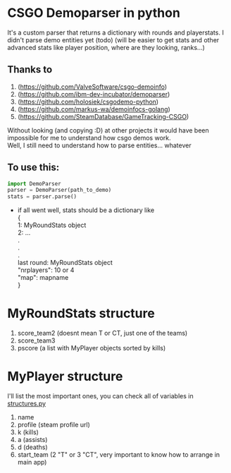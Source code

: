 # CSGO Demoparser in python

It's a custom parser that returns a dictionary with rounds and playerstats.
I didn't parse demo entities yet (todo) (will be easier to get stats and other advanced stats
like player position, where are they looking, ranks...)

## Thanks to
1. (https://github.com/ValveSoftware/csgo-demoinfo)
2. (https://github.com/ibm-dev-incubator/demoparser)
3. (https://github.com/holosiek/csgodemo-python)
4. (https://github.com/markus-wa/demoinfocs-golang)
5. (https://github.com/SteamDatabase/GameTracking-CSGO)  
  
Without looking (and copying :D) at other projects it would have been impossible for me to understand how csgo demos work.  
Well, I still need to understand how to parse entities... whatever

## To use this:
```python
import DemoParser
parser = DemoParser(path_to_demo)
stats = parser.parse()
```
* if all went well, stats should be a dictionary like  
{  
  1: MyRoundStats object  
  2: ...  
  .  
  .  
  .  
  last round: MyRoundStats object  
  "nrplayers": 10 or 4  
  "map": mapname  
}  

# MyRoundStats structure
1. score_team2 (doesnt mean T or CT, just one of the teams)
2. score_team3
3. pscore (a list with MyPlayer objects sorted by kills)

# MyPlayer structure
I'll list the most important ones, you can check all of variables in [structures.py]()
1. name
2. profile (steam profile url)
3. k (kills)
4. a (assists)
5. d (deaths)
6. start_team (2 "T" or 3 "CT", very important to know how to arrange in main app)

